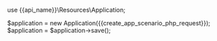use {{api_name}}\Resources\Application;

$application = new Application({{create_app_scenario_php_request}});
$application = $application->save();

